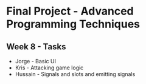 # Final Project - Advanced Programming Techniques

## Week 8 - Tasks

- Jorge - Basic UI
- Kris - Attacking game logic
- Hussain - Signals and slots and emitting signals
